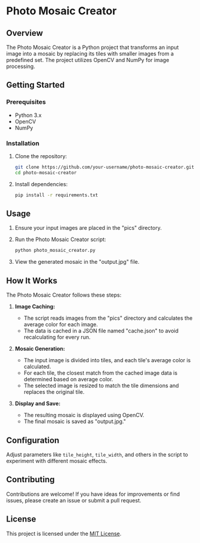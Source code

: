 # Photo Mosaic Creator

## Overview

The Photo Mosaic Creator is a Python project that transforms an input image into a mosaic by replacing its tiles with smaller images from a predefined set. The project utilizes OpenCV and NumPy for image processing.

## Getting Started

### Prerequisites

- Python 3.x
- OpenCV
- NumPy

### Installation

1. Clone the repository:

    ```bash
    git clone https://github.com/your-username/photo-mosaic-creator.git
    cd photo-mosaic-creator
    ```

2. Install dependencies:

    ```bash
    pip install -r requirements.txt
    ```

## Usage

1. Ensure your input images are placed in the "pics" directory.
2. Run the Photo Mosaic Creator script:

    ```bash
    python photo_mosaic_creator.py
    ```

3. View the generated mosaic in the "output.jpg" file.

## How It Works

The Photo Mosaic Creator follows these steps:

1. **Image Caching:**
   - The script reads images from the "pics" directory and calculates the average color for each image.
   - The data is cached in a JSON file named "cache.json" to avoid recalculating for every run.

2. **Mosaic Generation:**
   - The input image is divided into tiles, and each tile's average color is calculated.
   - For each tile, the closest match from the cached image data is determined based on average color.
   - The selected image is resized to match the tile dimensions and replaces the original tile.

3. **Display and Save:**
   - The resulting mosaic is displayed using OpenCV.
   - The final mosaic is saved as "output.jpg."

## Configuration

Adjust parameters like `tile_height`, `tile_width`, and others in the script to experiment with different mosaic effects.

## Contributing

Contributions are welcome! If you have ideas for improvements or find issues, please create an issue or submit a pull request.

## License

This project is licensed under the [MIT License](LICENSE).
